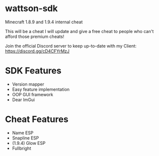 # wattson-sdk
Minecraft 1.8.9 and 1.9.4 internal cheat

This will be a cheat I will update and give a free cheat to people who can't afford those premium cheats!

Join the official Discord server to keep up-to-date with my Client: https://discord.gg/cD4CFYrMzJ


# SDK Features
- Version mapper
- Easy feature implementation
- OOP GUI framework
- Dear ImGui

# Cheat Features
- Name ESP
- Snapline ESP
- (1.9.4) Glow ESP
- Fullbright
